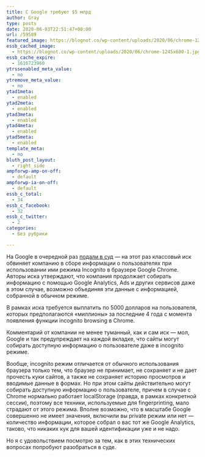 ```yaml
---
title: С Google требуют $5 млрд
author: Gray
type: posts
date: 2020-06-03T22:51:47+00:00
url: /59589
featured_image: https://blognot.co/wp-content/uploads/2020/06/chrome-1245x600-1.jpg
essb_cached_image:
  - https://blognot.co/wp-content/uploads/2020/06/chrome-1245x600-1.jpg
essb_cache_expire:
  - 1616723960
ytrssenabled_meta_value:
  - no
ytremove_meta_value:
  - no
ytad1meta:
  - enabled
ytad2meta:
  - enabled
ytad3meta:
  - enabled
ytad4meta:
  - enabled
ytad5meta:
  - enabled
template_meta:
  - no
bluth_post_layout:
  - right_side
ampforwp-amp-on-off:
  - default
ampforwp-ia-on-off:
  - default
essb_c_total:
  - 34
essb_c_facebook:
  - 32
essb_c_twitter:
  - 2
categories:
  - Без рубрики

---
```








На Google в очередной раз <a href="https://www.reuters.com/article/us-alphabet-google-privacy-lawsuit/google-faces-5-billion-lawsuit-in-u-s-for-tracking-private-internet-use-idUSKBN23933H?il=0&mod=article_inline" target="_blank" rel="noreferrer noopener" title="https://www.reuters.com/article/us-alphabet-google-privacy-lawsuit/google-faces-5-billion-lawsuit-in-u-s-for-tracking-private-internet-use-idUSKBN23933H?il=0&mod=article_inline">подали в суд</a> — на этот раз классовый иск обвиняет компанию в сборе информации о пользователях при использовании ими режима Incognito в браузере Google Chrome. Авторы иска утверждают, что компания продолжает собирать информацию с помощью Google Analytics, Ads и других сервисов даже в этом случае, возможно объединяя эти данные с информацией, собранной в обычном режиме.

В рамках иска требуется выплатить по 5000 долларов на пользователя, которых предполагаются &#171;миллионы&#187; за последние 4 года с момента появления функции incognito browsing в Chrome.

Комментарий от компании не менее туманный, как и сам иск —&nbsp;мол, Google и так предупреждает на каждой вкладке, что сайты могут собирать доступную информацию о пользователе даже в incognito режиме.

Вообще, incognito режим отличается от обычного использования браузера только тем, что браузер не принимает, не сохраняет и не дает прочесть куки сайтов, а также не сохраняет историю просмотров и вводимые данные в формах. Но при этом сайты действительно могут собирать доступную информацию о пользователе, причем в случае с Chrome нормально работает localStorage (правда, в рамках конкретной сессии), поэтому все техники, используемые для fingerprinting, мало страдают от этого режима. Вполне возможно, что в масштабе Google совершенно не имеет значения, включили вы private режим или нет — количество информации, которое собрал о вас тот же Google Analytics, таково, что никаких кук для вашей идентификации уже и не надо.

Но я с удовольствием посмотрю за тем, как в этих технических вопросах попробуют разобраться в суде.